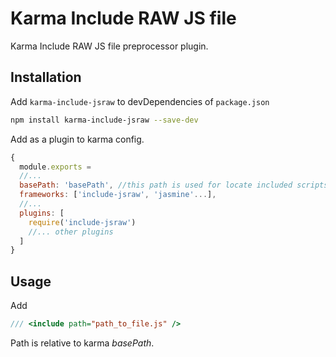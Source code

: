 Karma Include RAW JS file
=========================

Karma Include RAW JS file preprocessor plugin.

## Installation
Add ```karma-include-jsraw``` to devDependencies of ```package.json```

```bash
npm install karma-include-jsraw --save-dev
```

Add as a plugin to karma config.

```js
{
  module.exports = 
  //...
  basePath: 'basePath', //this path is used for locate included scripts
  frameworks: ['include-jsraw', 'jasmine'...],
  //...
  plugins: [
    require('include-jsraw')
    //... other plugins
  ]
}
```

## Usage

Add 
```js
/// <include path="path_to_file.js" />
```
Path is relative to karma *basePath*.

